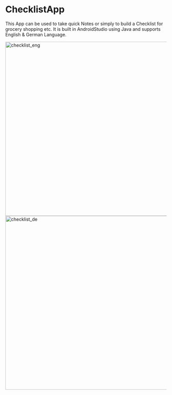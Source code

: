 # ChecklistApp

This App can be used to take quick Notes or simply to build a Checklist for grocery shopping etc.
It is built in AndroidStudio using Java and supports English & German Language.



<img width="543" alt="checklist_eng" src="https://user-images.githubusercontent.com/97851328/189065912-3a2122e5-84b3-4152-94d3-42371a1cc9cc.png"> 
<img width="542" alt="checklist_de" src="https://user-images.githubusercontent.com/97851328/189065929-5bf00848-905a-496d-864f-d3110e6b87be.png">
